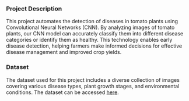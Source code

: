 ### Project Description
This project automates the detection of diseases in tomato plants using Convolutional Neural Networks (CNN). By analyzing images of tomato plants, our CNN model can accurately classify them into different disease categories or identify them as healthy. This technology enables early disease detection, helping farmers make informed decisions for effective disease management and improved crop yields.

### Dataset
The dataset used for this project includes a diverse collection of images covering various disease types, plant growth stages, and environmental conditions. The dataset can be accessed [here](https://www.kaggle.com/datasets/emmarex/plantdisease).
